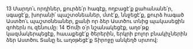 13 Մարդո՛ւ որդիներ, քուրձե՛ր հագէք,
ողբացէ՛ք քահանանե՛ր,
սգացէ՛ք, խորանի՛ պաշտօնեաներ,
մտէ՛ք, ննջեցէ՛ք, քուրձ հագած Աստծո՛ւ պաշտօնեաներ,
քանի որ ձեր Աստծու տնից պակասեցին զոհերն ու զենումը:
14 Ծոմի օ՛ր նշանակեցէք,
աղօ՛թք կազմակերպեցէք,
հաւաքեցէ՛ք ծերերին, երկրի բոլոր բնակիչներին ձեր Աստծու Տանը
եւ աղօթեցէ՛ք Տիրոջը անկեղծ սրտով:
